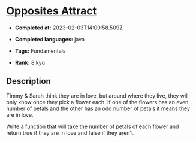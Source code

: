 # [Opposites Attract](https://www.codewars.com/kata/555086d53eac039a2a000083)

- **Completed at:** 2023-02-03T14:00:58.509Z

- **Completed languages:** java

- **Tags:** Fundamentals

- **Rank:** 8 kyu

## Description

Timmy & Sarah think they are in love, but around where they live, they will only know once they pick a flower each. If one of the flowers has an even number of petals and the other has an odd number of petals it means they are in love. 

Write a function that will take the number of petals of each flower and return true if they are in love and false if they aren't.